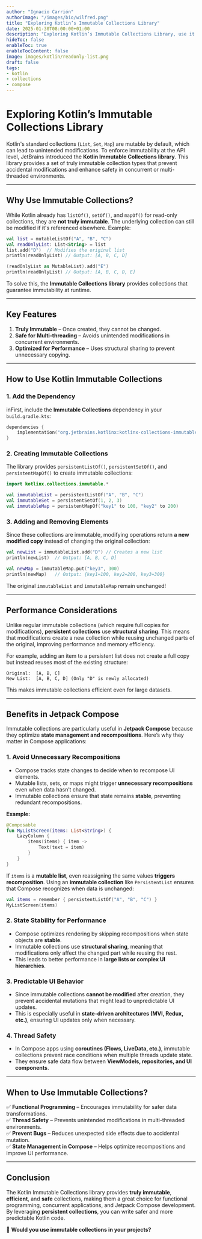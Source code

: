 ```yaml
---
author: "Ignacio Carrión"
authorImage: "/images/bio/wilfred.png"
title: "Exploring Kotlin’s Immutable Collections Library"
date: 2025-01-30T08:00:00+01:00
description: "Exploring Kotlin’s Immutable Collections Library, use it in Compose to improve performance."
hideToc: false
enableToc: true
enableTocContent: false
image: images/kotlin/readonly-list.png
draft: false
tags:
- kotlin
- collections
- compose
---
```


# Exploring Kotlin’s Immutable Collections Library

Kotlin's standard collections (`List`, `Set`, `Map`) are mutable by default, which can lead to unintended modifications. To enforce immutability at the API level, JetBrains introduced the **Kotlin Immutable Collections library**. This library provides a set of truly immutable collection types that prevent accidental modifications and enhance safety in concurrent or multi-threaded environments.

---

## Why Use Immutable Collections?

While Kotlin already has `listOf()`, `setOf()`, and `mapOf()` for read-only collections, they are **not truly immutable**. The underlying collection can still be modified if it's referenced elsewhere. Example:

```kotlin
val list = mutableListOf("A", "B", "C")
val readOnlyList: List<String> = list  
list.add("D")  // Modifies the original list  
println(readOnlyList) // Output: [A, B, C, D]  

(readOnlyList as MutableList).add("E")
println(readOnlyList) // Output: [A, B, C, D, E]
```

To solve this, the **Immutable Collections library** provides collections that guarantee immutability at runtime.

---

## Key Features

1. **Truly Immutable** – Once created, they cannot be changed.
2. **Safe for Multi-threading** – Avoids unintended modifications in concurrent environments.
3. **Optimized for Performance** – Uses structural sharing to prevent unnecessary copying.

---

## How to Use Kotlin Immutable Collections

### 1. Add the Dependency

inFirst, include the **Immutable Collections** dependency in your `build.gradle.kts`:

```kotlin
dependencies {
    implementation("org.jetbrains.kotlinx:kotlinx-collections-immutable:0.3.5")
}
```

### 2. Creating Immutable Collections

The library provides `persistentListOf()`, `persistentSetOf()`, and `persistentMapOf()` to create immutable collections:

```kotlin
import kotlinx.collections.immutable.*

val immutableList = persistentListOf("A", "B", "C")
val immutableSet = persistentSetOf(1, 2, 3)
val immutableMap = persistentMapOf("key1" to 100, "key2" to 200)
```

### 3. Adding and Removing Elements

Since these collections are immutable, modifying operations return **a new modified copy** instead of changing the original collection:

```kotlin
val newList = immutableList.add("D") // Creates a new list
println(newList)  // Output: [A, B, C, D]

val newMap = immutableMap.put("key3", 300)
println(newMap)   // Output: {key1=100, key2=200, key3=300}
```

The original `immutableList` and `immutableMap` remain unchanged!

---

## Performance Considerations

Unlike regular immutable collections (which require full copies for modifications), **persistent collections** use **structural sharing**. This means that modifications create a new collection while reusing unchanged parts of the original, improving performance and memory efficiency.

For example, adding an item to a persistent list does not create a full copy but instead reuses most of the existing structure:

```
Original:  [A, B, C]  
New List:  [A, B, C, D] (Only "D" is newly allocated)  
```

This makes immutable collections efficient even for large datasets.

---

## Benefits in Jetpack Compose

Immutable collections are particularly useful in **Jetpack Compose** because they optimize **state management and recompositions**. Here’s why they matter in Compose applications:

### 1. Avoid Unnecessary Recompositions

- Compose tracks state changes to decide when to recompose UI elements.
- Mutable lists, sets, or maps might trigger **unnecessary recompositions** even when data hasn’t changed.
- Immutable collections ensure that state remains **stable**, preventing redundant recompositions.

**Example:**

```kotlin
@Composable
fun MyListScreen(items: List<String>) {
    LazyColumn {
        items(items) { item ->
            Text(text = item)
        }
    }
}
```

If `items` is a **mutable list**, even reassigning the same values **triggers recomposition**. Using an **immutable collection** like `PersistentList` ensures that Compose recognizes when data is unchanged:

```kotlin
val items = remember { persistentListOf("A", "B", "C") }
MyListScreen(items)
```

### 2. State Stability for Performance

- Compose optimizes rendering by skipping recompositions when state objects are **stable**.
- Immutable collections use **structural sharing**, meaning that modifications only affect the changed part while reusing the rest.
- This leads to better performance in **large lists or complex UI hierarchies**.

### 3. Predictable UI Behavior

- Since immutable collections **cannot be modified** after creation, they prevent accidental mutations that might lead to unpredictable UI updates.
- This is especially useful in **state-driven architectures (MVI, Redux, etc.)**, ensuring UI updates only when necessary.

### 4. Thread Safety

- In Compose apps using **coroutines (Flows, LiveData, etc.)**, immutable collections prevent race conditions when multiple threads update state.
- They ensure safe data flow between **ViewModels, repositories, and UI components**.

---

## When to Use Immutable Collections?

✅ **Functional Programming** – Encourages immutability for safer data transformations.\
✅ **Thread Safety** – Prevents unintended modifications in multi-threaded environments.\
✅ **Prevent Bugs** – Reduces unexpected side effects due to accidental mutation.\
✅ **State Management in Compose** – Helps optimize recompositions and improve UI performance.

---

## Conclusion

The Kotlin Immutable Collections library provides **truly immutable**, **efficient**, and **safe** collections, making them a great choice for functional programming, concurrent applications, and Jetpack Compose development. By leveraging **persistent collections**, you can write safer and more predictable Kotlin code.

🚀 **Would you use immutable collections in your projects?**
